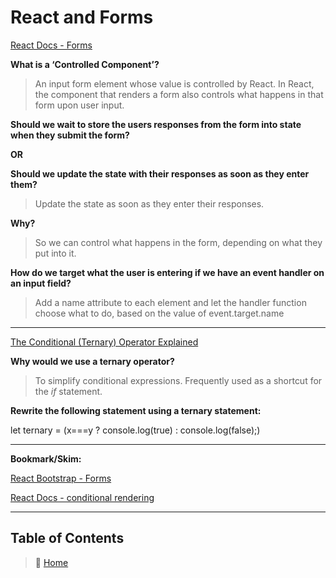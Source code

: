 # React and Forms

[React Docs - Forms](https://reactjs.org/docs/forms.html)

**What is a ‘Controlled Component’?**

> An input form element whose value is controlled by React. In React, the component that renders a form also controls what happens in that form upon user input.

**Should we wait to store the users responses from the form into state when they submit the form?**

**OR**

**Should we update the state with their responses as soon as they enter them?**

> Update the state as soon as they enter their responses.

**Why?**

> So we can control what happens in the form, depending on what they put into it.

**How do we target what the user is entering if we have an event handler on an input field?**

> Add a name attribute to each element and let the handler function choose what to do, based on the value of event.target.name

_____

[The Conditional (Ternary) Operator Explained](https://codeburst.io/javascript-the-conditional-ternary-operator-explained-cac7218beeff)

**Why would we use a ternary operator?**

> To simplify conditional expressions. Frequently used as a shortcut for the *if* statement.

**Rewrite the following statement using a ternary statement:**

   let ternary = (x===y ? console.log(true) : console.log(false);)

_____

**Bookmark/Skim:**

[React Bootstrap - Forms](https://react-bootstrap.github.io/components/forms/)

[React Docs - conditional rendering](https://reactjs.org/docs/conditional-rendering.html)

_____

## Table of Contents

> 🏡 [Home](/README.md)
